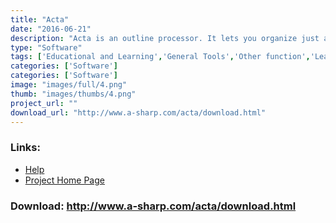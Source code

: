 ```yaml
---
title: "Acta"
date: "2016-06-21"
description: "Acta is an outline processor. It lets you organize just about anything -- reports, ideas, lists, projects, graphics -- in the form of an outline, where topics have subtopics."
type: "Software"
tags: ['Educational and Learning','General Tools','Other function','Learning and Education','General Tools','Other need' ]
categories: ['Software']
categories: ['Software']
image: "images/full/4.png"
thumb: "images/thumbs/4.png"
project_url: ""
download_url: "http://www.a-sharp.com/acta/download.html"
---
```



### Links:
- <a href="http://www.oatsoft.org/Software/acta/help">Help</a>
- <a href="http://www.a-sharp.com/acta/acta.html">Project Home Page</a>

### Download: http://www.a-sharp.com/acta/download.html 